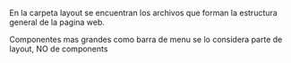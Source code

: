 En la carpeta layout se encuentran los archivos que forman la estructura general de la pagina web.

Componentes mas grandes como barra de menu se lo considera parte de layout, NO de components